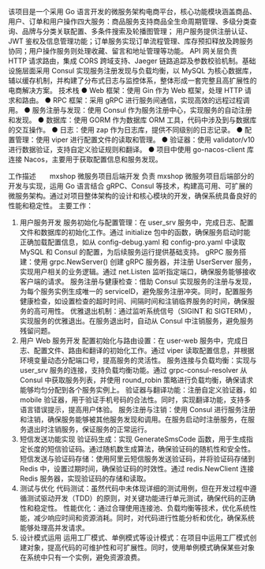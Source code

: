 该项目是一个采用 Go 语言开发的微服务架构电商平台，核心功能模块涵盖商品、用户、订单和用户操作四大服务：商品服务支持商品全生命周期管理、多级分类查询、品牌与分类关联配置、多条件搜索及轮播图管理；
用户服务提供注册认证、JWT 鉴权及信息管理功能；订单服务实现订单流程管理、库存预扣释放及跨服务协同；用户操作服务则处理收藏、留言和地址管理等功能。
API 网关层负责 HTTP 请求路由，集成 CORS 跨域支持、Jaeger 链路追踪及参数校验机制。基础设施层面采用 Consul 实现服务注册发现与负载均衡，以 MySQL 为核心数据库，辅以缓存机制，并构建了分布式日志与监控体系，整体形成一套完整且高扩展性的电商解决方案。
技术栈
● Web 框架：使用 Gin 作为 Web 框架，处理 HTTP 请求和路由。
● RPC 框架：采用 gRPC 进行服务间通信，实现高效的远程过程调用。
● 服务注册与发现：使用 Consul 作为服务注册中心，实现服务的自动注册和发现。
● 数据库：使用 GORM 作为数据库 ORM 工具，代码中涉及到与数据库的交互操作。
● 日志：使用 zap 作为日志库，提供不同级别的日志记录。
● 配置管理：使用 viper 进行配置文件的读取和管理。
● 验证器：使用 validator/v10 进行数据验证，支持自定义验证规则和翻译。
● 项目中使用 go-nacos-client 库连接 Nacos，主要用于获取配置信息和服务发现。

工作描述　　mxshop 微服务项目后端开发
负责 mxshop 微服务项目后端部分的开发与实现，运用 Go 语言结合 gRPC、Consul 等技术，构建高可用、可扩展的微服务架构。通过对项目整体架构的设计和核心模块的开发，确保系统具备良好的性能和稳定性。
主要工作：
1. 用户服务开发
服务初始化与配置管理：在 user_srv 服务中，完成日志、配置文件和数据库的初始化工作。通过 initialize 包中的函数，确保服务启动时能正确加载配置信息，如从 config-debug.yaml 和 config-pro.yaml 中读取 MySQL 和 Consul 的配置，为后续服务运行提供基础支持。
gRPC 服务搭建：使用 grpc.NewServer() 创建 gRPC 服务器，并注册 UserServer 服务，实现用户相关的业务逻辑。通过 net.Listen 监听指定端口，确保服务能够接收客户端的请求。
服务注册与健康检查：借助 Consul 实现服务的注册与发现，为每个服务实例生成唯一的 serviceID，避免服务注册冲突。同时，配置服务健康检查，如设置检查的超时时间、间隔时间和注销临界服务的时间，确保服务的高可用性。
优雅退出机制：通过监听系统信号（SIGINT 和 SIGTERM），实现服务的优雅退出。在服务退出时，自动从 Consul 中注销服务，避免服务残留问题。
2. 用户 Web 服务开发
配置初始化与路由设置：在 user-web 服务中，完成日志、配置文件、路由和翻译的初始化工作。通过 viper 读取配置信息，并根据环境变量动态分配端口号，提高服务的灵活性。
服务连接与负载均衡：实现与 user_srv 服务的连接，支持负载均衡功能。通过 grpc-consul-resolver 从 Consul 中获取服务列表，并使用 round_robin 策略进行负载均衡，确保请求能够均匀分配到各个服务实例上。
验证器与翻译功能：注册自定义验证器，如 mobile 验证器，用于验证手机号码的合法性。同时，实现翻译功能，支持多语言错误提示，提高用户体验。
服务注册与注销：使用 Consul 进行服务注册和注销，确保服务能够被其他服务发现和调用。在服务启动时注册服务，在服务退出时注销服务，保证服务的正常运行。
3. 短信发送功能实现
验证码生成：实现 GenerateSmsCode 函数，用于生成指定长度的短信验证码。通过随机数生成算法，确保验证码的随机性和安全性。
短信发送与验证码存储：使用阿里云短信服务发送验证码，并将验证码存储到 Redis 中，设置过期时间，确保验证码的时效性。通过 redis.NewClient 连接 Redis 服务器，实现验证码的存储和读取。
4. 测试与优化
代码测试：虽然代码中未体现详细的测试用例，但在开发过程中遵循测试驱动开发（TDD）的原则，对关键功能进行单元测试，确保代码的正确性和稳定性。
性能优化：通过合理使用连接池、负载均衡等技术，优化系统性能，减少响应时间和资源消耗。同时，对代码进行性能分析和优化，确保系统能够处理高并发请求。
5. 设计模式运用
运用工厂模式、单例模式等设计模式：在项目中运用工厂模式创建对象，提高代码的可维护性和可扩展性。同时，使用单例模式确保某些对象在系统中只有一个实例，避免资源浪费。
